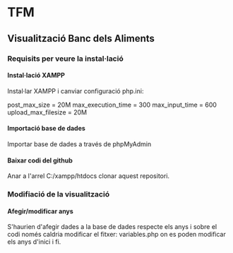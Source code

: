 # TFM

## Visualització Banc dels Aliments

### Requisits per veure la instal·lació

#### Instal·lació XAMPP

Instal·lar XAMPP i canviar configuració php.ini:

post_max_size = 20M
max_execution_time = 300
max_input_time = 600
upload_max_filesize = 20M

#### Importació base de dades

Importar base de dades a través de phpMyAdmin

#### Baixar codi del github

Anar a l'arrel C:/xampp/htdocs clonar aquest repositori.

### Modifiació de la visualització

#### Afegir/modificar anys

S'haurien d'afegir dades a la base de dades respecte els anys i sobre el codi només caldria modificar el fitxer: variables.php on es poden modificar els anys d'inici i fi.


